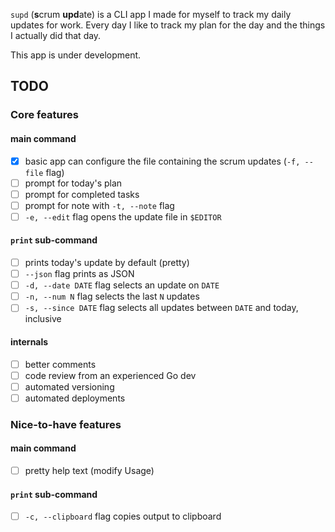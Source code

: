 `supd` (**s**crum **upd**ate) is a CLI app I made for myself to track my daily updates for work. Every day I like to track my plan for the day and the things I actually did that day.

This app is under development.

## TODO

### Core features

#### main command

- [x] basic app can configure the file containing the scrum updates (`-f, --file` flag)
- [ ] prompt for today's plan
- [ ] prompt for completed tasks
- [ ] prompt for note with `-t, --note` flag
- [ ] `-e, --edit` flag opens the update file in `$EDITOR`

#### `print` sub-command

- [ ] prints today's update by default (pretty)
- [ ] `--json` flag prints as JSON
- [ ] `-d, --date DATE` flag selects an update on `DATE`
- [ ] `-n, --num N` flag selects the last `N` updates
- [ ] `-s, --since DATE` flag selects all updates between `DATE` and today, inclusive

#### internals

- [ ] better comments
- [ ] code review from an experienced Go dev
- [ ] automated versioning
- [ ] automated deployments

### Nice-to-have features

#### main command

- [ ] pretty help text (modify Usage)

#### `print` sub-command

- [ ] `-c, --clipboard` flag copies output to clipboard
